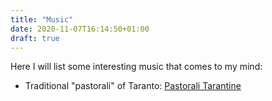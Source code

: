 ```yaml
---
title: "Music"
date: 2020-11-07T16:14:50+01:00
draft: true
---
```


Here I will list some interesting music that comes to my mind: 

* Traditional "pastorali" of Taranto: [Pastorali Tarantine](/Pastorali_trantine.mp3)

